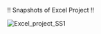 !! Snapshots of Excel Project !!

![Excel_project_SS1](https://github.com/Manjesh30Verma/Ecommerce_Excel_Project/assets/144987266/fa4f7440-da95-474a-b38b-d4dfeb17437b)
